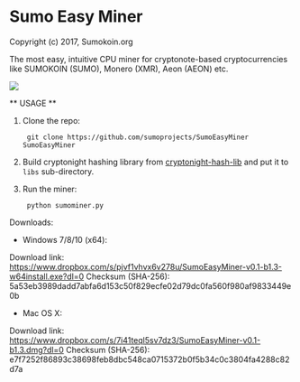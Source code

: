 # Sumo Easy Miner

Copyright (c) 2017, Sumokoin.org

The most easy, intuitive CPU miner for cryptonote-based cryptocurrencies like SUMOKOIN (SUMO), Monero (XMR), Aeon (AEON) etc.

![](http://www.sumokoin.org/images/easy-miner-features_1080x1100.png)

** USAGE **

1. Clone the repo:
		
		git clone https://github.com/sumoprojects/SumoEasyMiner SumoEasyMiner

1. Build cryptonight hashing library from [cryptonight-hash-lib](https://github.com/sumoprojects/cryptonight-hash-lib) and put it to `libs` sub-directory.

2. Run the miner:
		
		python sumominer.py
		
Downloads:

- Windows 7/8/10 (x64):

Download link: https://www.dropbox.com/s/pjvf1vhvx6v278u/SumoEasyMiner-v0.1-b1.3-w64install.exe?dl=0
Checksum (SHA-256): 5a53eb3989dadd7abfa6d153c50f829ecfe02d79dc0fa560f980af9833449e0b

- Mac OS X:

Download link: https://www.dropbox.com/s/7i41teql5sv7dz3/SumoEasyMiner-v0.1-b1.3.dmg?dl=0
Checksum (SHA-256): e7f7252f86893c38698feb8dbc548ca0715372b0f5b34c0c3804fa4288c82d7a
